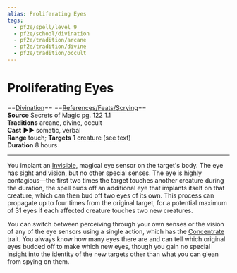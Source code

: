 ```yaml
---
alias: Proliferating Eyes
tags:
  - pf2e/spell/level_9
  - pf2e/school/divination
  - pf2e/tradition/arcane
  - pf2e/tradition/divine
  - pf2e/tradition/occult
---
```


# Proliferating Eyes

==[Divination](../../../Traits/Divination.md)== ==[References/Feats/Scrying](References/Feats/Scrying)==  
__Source__ Secrets of Magic pg. 122 1.1  
**Traditions** arcane, divine, occult  
**Cast** ►► somatic, verbal  
**Range** touch; **Targets** 1 creature (see text)  
**Duration** 8 hours

---

You implant an [Invisible](../../../Conditions/Invisible.md), magical eye sensor on the target's body. The eye has sight and vision, but no other special senses. The eye is highly contagious—the first two times the target touches another creature during the duration, the spell buds off an additional eye that implants itself on that creature, which can then bud off two eyes of its own. This process can propagate up to four times from the original target, for a potential maximum of 31 eyes if each affected creature touches two new creatures.

You can switch between perceiving through your own senses or the vision of any of the eye sensors using a single action, which has the [Concentrate](../../../Traits/Concentrate.md) trait. You always know how many eyes there are and can tell which original eyes budded off to make which new eyes, though you gain no special insight into the identity of the new targets other than what you can glean from spying on them.
